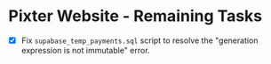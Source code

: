 # Pixter Website - Remaining Tasks

- [X] Fix `supabase_temp_payments.sql` script to resolve the "generation expression is not immutable" error.
